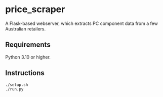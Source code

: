 # price_scraper

A Flask-based webserver, which extracts PC component data from a few Australian retailers.

## Requirements

Python 3.10 or higher.

## Instructions

    ./setup.sh
    ./run.py
